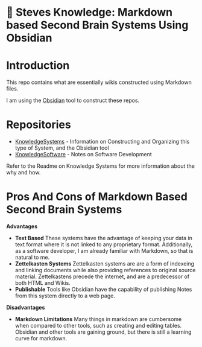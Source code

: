 # 🧠 Steves Knowledge:  Markdown based Second Brain Systems Using Obsidian

# Introduction
This repo contains what are essentially wikis constructed using Markdown files. 

I am using the [Obsidian](https://obsidian.md/) tool to construct these repos. 

# Repositories 

 * [KnowledgeSystems](https://github.com/stevesKnowledge/KnowledgeSystems) - Information on Constructing and Organizing this type of System, and the Obsidian tool
 * [KnowledgeSoftware](https://github.com/stevesKnowledge/KnowledgeSystems) - Notes on Software Development

Refer to the Readme on Knowledge Systems for more information about the why and how. 

# Pros And Cons of Markdown Based Second Brain Systems 
**Advantages** 
 * **Text Based** These systems have the advantage of keeping your data in text format where it is not linked to any proprietary format.    Additionally, as a software developer, I am already familiar with  Markdown, so that is natural to me. 
 * **Zettelkasten Systems** Zettelkasten systems are are a form of indexeing and linking documents while also providing references to original source material.  Zettelkastens precede the internet, and are a predecessor of both HTML and Wikis.
 * **Publishable** Tools like Obsidian have the capability of publishing Notes from this system directly to a web page. 

**Disadvantages**
 * **Markdown Limitations** Many things in markdown are cumbersome when compared to other tools, such as creating and editing tables.  Obsidian and other tools are gaining ground, but there is still a learning curve for markdown.    




<!---

- 👋 Hi, I’m @stevesKnowledge
- 👀 I’m interested in ...
- 🌱 I’m currently learning ...
- 💞️ I’m looking to collaborate on ...
- 📫 How to reach me ...

stevesKnowledge/stevesKnowledge is a ✨ special ✨ repository because its `README.md` (this file) appears on your GitHub profile.
You can click the Preview link to take a look at your changes.
--->
